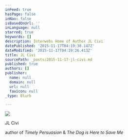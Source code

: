 ```yaml
---
inFeed: true
hasPage: false
inNav: false
isBasedOnUrl: ''
inLanguage: null
starred: true
keywords: []
description: Interwebs Home of Author JL Civi
datePublished: '2015-11-17T04:19:30.147Z'
dateModified: '2015-11-17T04:19:26.413Z'
title: JL Civi
sourcePath: _posts/2015-11-17-jl-civi.md
published: true
authors: []
publisher:
  name: null
  domain: null
  url: null
  favicon: null
_type: Blurb

---
```

![](https://the-grid-user-content.s3-us-west-2.amazonaws.com/b3598a9b-0bd0-4cdf-a663-9febb439e02d.jpg)

JL Civi

author of _Timely Persuasion_ & _The Dog is Here to Save Me_